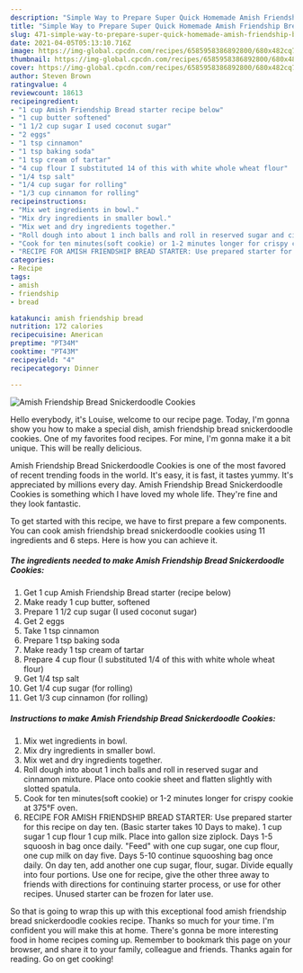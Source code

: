 ```yaml
---
description: "Simple Way to Prepare Super Quick Homemade Amish Friendship Bread Snickerdoodle Cookies"
title: "Simple Way to Prepare Super Quick Homemade Amish Friendship Bread Snickerdoodle Cookies"
slug: 471-simple-way-to-prepare-super-quick-homemade-amish-friendship-bread-snickerdoodle-cookies
date: 2021-04-05T05:13:10.716Z
image: https://img-global.cpcdn.com/recipes/6585958386892800/680x482cq70/amish-friendship-bread-snickerdoodle-cookies-recipe-main-photo.jpg
thumbnail: https://img-global.cpcdn.com/recipes/6585958386892800/680x482cq70/amish-friendship-bread-snickerdoodle-cookies-recipe-main-photo.jpg
cover: https://img-global.cpcdn.com/recipes/6585958386892800/680x482cq70/amish-friendship-bread-snickerdoodle-cookies-recipe-main-photo.jpg
author: Steven Brown
ratingvalue: 4
reviewcount: 18613
recipeingredient:
- "1 cup Amish Friendship Bread starter recipe below"
- "1 cup butter softened"
- "1 1/2 cup sugar I used coconut sugar"
- "2 eggs"
- "1 tsp cinnamon"
- "1 tsp baking soda"
- "1 tsp cream of tartar"
- "4 cup flour I substituted 14 of this with white whole wheat flour"
- "1/4 tsp salt"
- "1/4 cup sugar for rolling"
- "1/3 cup cinnamon for rolling"
recipeinstructions:
- "Mix wet ingredients in bowl."
- "Mix dry ingredients in smaller bowl."
- "Mix wet and dry ingredients together."
- "Roll dough into about 1 inch balls and roll in reserved sugar and cinnamon mixture. Place onto cookie sheet and flatten slightly with slotted spatula."
- "Cook for ten minutes(soft cookie) or 1-2 minutes longer for crispy cookie at 375°F oven."
- "RECIPE FOR AMISH FRIENDSHIP BREAD STARTER: Use prepared starter for this recipe on day ten. (Basic starter takes 10 Days to make).  1 cup sugar 1 cup flour 1 cup milk.  Place into gallon size ziplock. Days 1-5 squoosh in bag once daily. &#34;Feed&#34; with one cup sugar, one cup flour, one cup milk on day five.  Days 5-10 continue squooshing bag once daily. On day ten, add another one cup sugar, flour, sugar. Divide equally into four portions. Use one for recipe, give the other three away to friends with directions for continuing starter process, or use for other recipes. Unused starter can be frozen for later use."
categories:
- Recipe
tags:
- amish
- friendship
- bread

katakunci: amish friendship bread 
nutrition: 172 calories
recipecuisine: American
preptime: "PT34M"
cooktime: "PT43M"
recipeyield: "4"
recipecategory: Dinner

---
```



![Amish Friendship Bread Snickerdoodle Cookies](https://img-global.cpcdn.com/recipes/6585958386892800/680x482cq70/amish-friendship-bread-snickerdoodle-cookies-recipe-main-photo.jpg)

Hello everybody, it's Louise, welcome to our recipe page. Today, I'm gonna show you how to make a special dish, amish friendship bread snickerdoodle cookies. One of my favorites food recipes. For mine, I'm gonna make it a bit unique. This will be really delicious.

Amish Friendship Bread Snickerdoodle Cookies is one of the most favored of recent trending foods in the world. It's easy, it is fast, it tastes yummy. It's appreciated by millions every day. Amish Friendship Bread Snickerdoodle Cookies is something which I have loved my whole life. They're fine and they look fantastic.




To get started with this recipe, we have to first prepare a few components. You can cook amish friendship bread snickerdoodle cookies using 11 ingredients and 6 steps. Here is how you can achieve it.

<!--inarticleads1-->

##### The ingredients needed to make Amish Friendship Bread Snickerdoodle Cookies:

1. Get 1 cup Amish Friendship Bread starter (recipe below)
1. Make ready 1 cup butter, softened
1. Prepare 1 1/2 cup sugar (I used coconut sugar)
1. Get 2 eggs
1. Take 1 tsp cinnamon
1. Prepare 1 tsp baking soda
1. Make ready 1 tsp cream of tartar
1. Prepare 4 cup flour (I substituted 1/4 of this with white whole wheat flour)
1. Get 1/4 tsp salt
1. Get 1/4 cup sugar (for rolling)
1. Get 1/3 cup cinnamon (for rolling)




<!--inarticleads2-->

##### Instructions to make Amish Friendship Bread Snickerdoodle Cookies:

1. Mix wet ingredients in bowl.
1. Mix dry ingredients in smaller bowl.
1. Mix wet and dry ingredients together.
1. Roll dough into about 1 inch balls and roll in reserved sugar and cinnamon mixture. Place onto cookie sheet and flatten slightly with slotted spatula.
1. Cook for ten minutes(soft cookie) or 1-2 minutes longer for crispy cookie at 375°F oven.
1. RECIPE FOR AMISH FRIENDSHIP BREAD STARTER: Use prepared starter for this recipe on day ten. (Basic starter takes 10 Days to make).  1 cup sugar 1 cup flour 1 cup milk.  Place into gallon size ziplock. Days 1-5 squoosh in bag once daily. &#34;Feed&#34; with one cup sugar, one cup flour, one cup milk on day five.  Days 5-10 continue squooshing bag once daily. On day ten, add another one cup sugar, flour, sugar. Divide equally into four portions. Use one for recipe, give the other three away to friends with directions for continuing starter process, or use for other recipes. Unused starter can be frozen for later use.




So that is going to wrap this up with this exceptional food amish friendship bread snickerdoodle cookies recipe. Thanks so much for your time. I'm confident you will make this at home. There's gonna be more interesting food in home recipes coming up. Remember to bookmark this page on your browser, and share it to your family, colleague and friends. Thanks again for reading. Go on get cooking!
